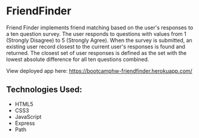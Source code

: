 # FriendFinder
Friend Finder implements friend matching based on the user's responses to a ten question survey. The user responds to questions with values from 1 (Strongly Disagree) to 5 (Strongly Agree). When the survey is submitted, an existing user record closest to the current user's responses is found and returned. The closest set of user responses is defined as the set with the lowest absolute difference for all ten questions combined.

View deployed app here: https://bootcamphw-friendfinder.herokuapp.com/

<h2>Technologies Used:</h2>
<ul>
  <li>HTML5</li>
  <li>CSS3</li>
  <li>JavaScript</li>
  <li>Express</li>
  <li>Path</li>
</ul>
